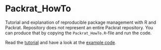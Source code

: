 # Packrat_HowTo

Tutorial and explanation of reproducible package management with R and Packrat. Repository does not represent an entire Packrat repository. You can produce that by copying the ```Packrat_HowTo.R```-file and run the code.

Read the [tutorial](./Tutorial.md) and have a look at the [example code](./Packrat_HowTo.R).
